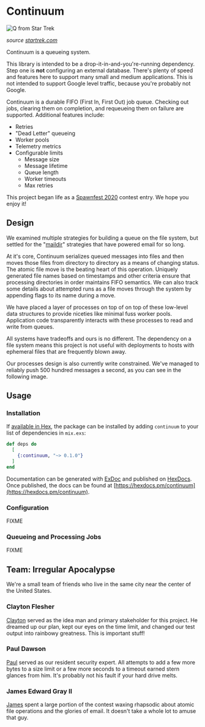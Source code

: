 # Continuum

![Q from Star Trek](https://raw.githubusercontent.com/spawnfest/continuum/master/media/q.jpg)

_source [startrek.com](https://www.startrek.com/database_article/q-aliens)_

Continuum is a queueing system.

This library is intended to be a drop-it-in-and-you're-running dependency.  Step
one is **not** configuring an external database.  There's plenty of speed and 
features here to support many small and medium applications.  This is not 
intended to support Google level traffic, because you're probably not Google.

Continuum is a durable FIFO (First In, First Out) job queue.  Checking out jobs,
clearing them on completion, and requeueing them on failure are supported.
Additional features include:

* Retries
* "Dead Letter" queueing
* Worker pools
* Telemetry metrics
* Configurable limits
    * Message size
    * Message lifetime
    * Queue length
    * Worker timeouts
    * Max retries
    
This project began life as a [Spawnfest 2020](https://spawnfest.github.io/) 
contest entry.  We hope you enjoy it!

## Design

We examined multiple strategies for building a queue on the file system, but 
settled for the "[maildir](http://cr.yp.to/proto/maildir.html)" strategies that 
have powered email for so long.

At it's core, Continuum serializes queued messages into files and then moves 
those files from directory to directory as a means of changing status.  The 
atomic file move is the beating heart of this operation.  Uniquely generated 
file names based on timestamps and other criteria ensure that processing 
directories in order maintains FIFO semantics.  We can also track some details 
about attempted runs as a file moves through the system by appending flags to 
its name during a move.

We have placed a layer of processes on top of on top of these low-level data 
structures to provide niceties like minimal fuss worker pools.  Application code
transparently interacts with these processes to read and write from queues.

All systems have tradeoffs and ours is no different.  The dependency on a file 
system means this project is not useful with deployments to hosts with ephemeral
files that are frequently blown away.

Our processes design is also currently write constrained.  We've managed to 
reliably push 500 hundred messages a second, as you can see in the following 
image.

## Usage

### Installation

If [available in Hex](https://hex.pm/docs/publish), the package can be installed
by adding `continuum` to your list of dependencies in `mix.exs`:

```elixir
def deps do
  [
    {:continuum, "~> 0.1.0"}
  ]
end
```

Documentation can be generated with [ExDoc](https://github.com/elixir-lang/ex_doc)
and published on [HexDocs](https://hexdocs.pm). Once published, the docs can
be found at [https://hexdocs.pm/continuum](https://hexdocs.pm/continuum).

### Configuration

FIXME

### Queueing and Processing Jobs

FIXME

## Team:  Irregular Apocalypse

We're a small team of friends who live in the same city near the center of the 
United States.

### Clayton Flesher

[Clayton](https://twitter.com/claytonflesher) served as the idea man and primary
stakeholder for this project.  He dreamed up our plan, kept our eyes on the time
limit, and changed our test output into rainbowy greatness.  This is important 
stuff!

### Paul Dawson

[Paul](https://twitter.com/piisalie) served as our resident security expert.
All attempts to add a few more bytes to a size limit or a few more seconds to a
timeout earned stern glances from him.  It's probably not his fault if your hard
drive melts.

### James Edward Gray II

[James](https://twitter.com/JEG2) spent a large portion of the contest waxing 
rhapsodic about atomic file operations and the glories of email.  It doesn't 
take a whole lot to amuse that guy.
